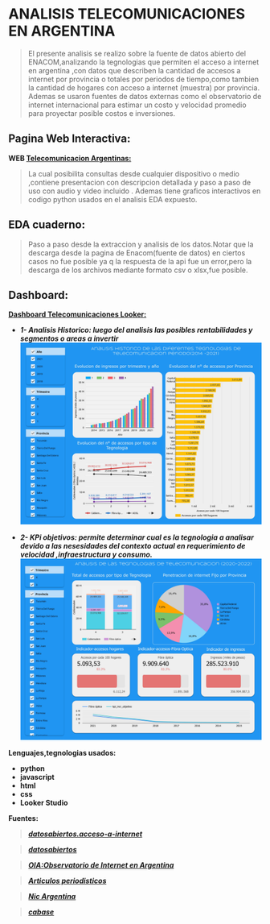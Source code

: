 # ANALISIS TELECOMUNICACIONES EN ARGENTINA
>El presente analisis se realizo sobre la fuente de datos abierto del ENACOM,analizando la tegnologias que permiten el acceso a internet en argentina ,con datos que describen la cantidad de accesos a internet por provincia o totales por periodos de tiempo,como tambien la cantidad de hogares con acceso a internet (muestra) por provincia.
Ademas se usaron fuentes de datos externas como el observatorio de internet internacional para estimar un costo y velocidad promedio para proyectar posible costos e inversiones.

## Pagina Web Interactiva:
**WEB  [Telecomunicacion Argentinas:](https://sites.google.com/view/version1prieba?usp=sharing)** 
   >La cual posibilita consultas desde cualquier dispositivo o medio ,contiene  presentacion con descripcion detallada y paso a paso de uso con audio y video incluido .
   >Ademas tiene graficos interactivos en codigo python usados en el analisis EDA expuesto.


## EDA cuaderno: 
   > Paso a paso desde la extraccion y analisis de los datos.Notar que la descarga desde la pagina de Enacom(fuente de datos) en ciertos casos no fue posible ya q la respuesta de la api fue un error,pero la descarga de los archivos mediante formato csv o xlsx,fue posible.

## Dashboard:  

**[Dashboard Telecomunicaciones Looker:](https://lookerstudio.google.com/reporting/e22b6d43-e0bf-4ad8-8df0-0d5b1c8ff712)**


* ***1-  Analisis Historico: luego del analisis las posibles rentabilidades y segmentos o areas a invertir***
 ![](https://github.com/Fe23arg/Pi2_12_DEV/blob/main/dashboard_en_imagenes/0001.jpg)

* ***2-  KPi objetivos: permite determinar cual es la tegnologia a analisar  devido a las nesesidades del contexto actual en requerimiento de velocidad ,infraestructura  y consumo.***
 ![](https://github.com/Fe23arg/Pi2_12_DEV/blob/main/dashboard_en_imagenes/0002.jpg)


**Lenguajes,tegnologias usados:**
* **python**
* **javascript**
* **html**
* **css**
* **Looker Studio**

**Fuentes:**

>***[datosabiertos.acceso-a-internet](https://datosabiertos.enacom.gob.ar/home)***

>***[datosabiertos](https://datosabiertos.enacom.gob.ar/home)***

>***[OIA:Observatorio de Internet en Argentina](https://inter.net.ar/mega/index.php?r=site%2Findex)***

>***[Articulos periodisticos](https://nic.ar/es/enterate/novedades/como-se-conecta-argentina-a-internet)***

>***[Nic Argentina](https://nic.ar/es/enterate/novedades/como-se-conecta-argentina-a-internet)***

>***[cabase](https://www.cabase.org.ar/2020-internet-index-2/)***
